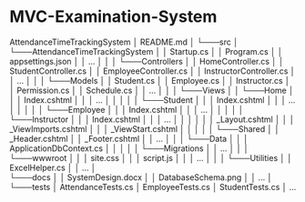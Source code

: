 # MVC-Examination-System

AttendanceTimeTrackingSystem
│   README.md
│
└───src
│   └───AttendanceTimeTrackingSystem
│       │   Startup.cs
│       │   Program.cs
│       │   appsettings.json
│       │   ...
│       │
│       └───Controllers
│       │       HomeController.cs
│       │       StudentController.cs
│       │       EmployeeController.cs
│       │       InstructorController.cs
│       │       ...
│       │
│       └───Models
│       │       Student.cs
│       │       Employee.cs
│       │       Instructor.cs
│       │       Permission.cs
│       │       Schedule.cs
│       │       ...
│       │
│       └───Views
│       │   └───Home
│       │   │       Index.cshtml
│       │   │       ...
│       │   │
│       │   └───Student
│       │   │       Index.cshtml
│       │   │       ...
│       │   │
│       │   └───Employee
│       │   │       Index.cshtml
│       │   │       ...
│       │   │
│       │   └───Instructor
│       │   │       Index.cshtml
│       │   │       ...
│       │   │
│       │   │   _Layout.cshtml
│       │   │   _ViewImports.cshtml
│       │   │   _ViewStart.cshtml
│       │   │
│       │   └───Shared
│       │           _Header.cshtml
│       │           _Footer.cshtml
│       │           ...
│       │
│       └───Data
│       │   │   ApplicationDbContext.cs
│       │   │
│       │   └───Migrations
│       │           ...
│       │
│       └───wwwroot
│       │   │   site.css
│       │   │   script.js
│       │   │   ...
│       │
│       └───Utilities
│           │   ExcelHelper.cs
│           │   ...
│   
└───docs
│   │   SystemDesign.docx
│   │   DatabaseSchema.png
│   │   ...
│   
└───tests
    │   AttendanceTests.cs
    │   EmployeeTests.cs
    │   StudentTests.cs
    │   ...
